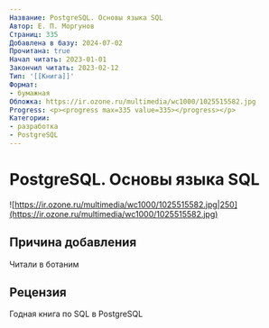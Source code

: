 ```yaml
---
Название: PostgreSQL. Основы языка SQL
Автор: Е. П. Моргунов
Страниц: 335
Добавлена в базу: 2024-07-02
Прочитана: true
Начал читать: 2023-01-01
Закончил читать: 2023-02-12
Тип: '[[Книга]]'
Формат:
- бумажная
Обложка: https://ir.ozone.ru/multimedia/wc1000/1025515582.jpg
Progress: <p><progress max=335 value=335></progress></p>
Категории:
- разработка
- PostgreSQL
---
```

# PostgreSQL. Основы языка SQL

![https://ir.ozone.ru/multimedia/wc1000/1025515582.jpg|250](https://ir.ozone.ru/multimedia/wc1000/1025515582.jpg)

## Причина добавления

Читали в ботаним

## Рецензия

Годная книга по SQL в PostgreSQL